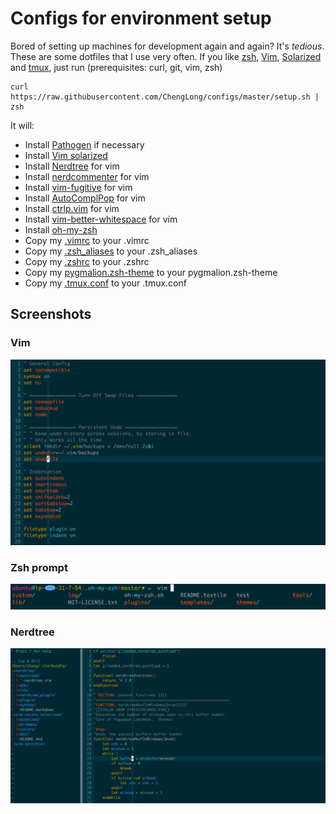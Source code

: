 # Configs for environment setup

Bored of setting up machines for development again and again? It's *tedious*.
These are some dotfiles that I use very often. If you like [zsh](http://www.zsh.org/), [Vim](http://www.vim.org/), [Solarized](http://ethanschoonover.com/solarized) and [tmux](http://tmux.sourceforge.net/), just run
(prerequisites: curl, git, vim, zsh)

    curl https://raw.githubusercontent.com/ChengLong/configs/master/setup.sh | zsh

It will:

* Install [Pathogen](https://github.com/tpope/vim-pathogen) if necessary
* Install [Vim solarized](https://github.com/altercation/vim-colors-solarized)
* Install [Nerdtree](https://github.com/scrooloose/nerdtree) for vim
* Install [nerdcommenter](https://github.com/scrooloose/nerdcommenter) for vim
* Install [vim-fugitive](https://github.com/tpope/vim-fugitive) for vim
* Install [AutoComplPop](https://github.com/vim-scripts/AutoComplPop) for vim
* Install [ctrlp.vim](https://github.com/kien/ctrlp.vim) for vim
* Install [vim-better-whitespace](https://github.com/ntpeters/vim-better-whitespace) for vim
* Install [oh-my-zsh](https://github.com/robbyrussell/oh-my-zsh)
* Copy my [.vimrc](https://raw.github.com/ChengLong/configs/master/.vimrc) to your .vimrc
* Copy my [.zsh_aliases](https://raw.github.com/ChengLong/configs/master/.zsh_aliases) to your .zsh_aliases
* Copy my [.zshrc](https://raw.github.com/ChengLong/configs/master/.zshrc) to your .zshrc
* Copy my [pygmalion.zsh-theme](https://raw.github.com/ChengLong/configs/master/pygmalion.zsh-theme) to your pygmalion.zsh-theme
* Copy my [.tmux.conf](https://raw.github.com/ChengLong/configs/master/.tmux.conf) to your .tmux.conf

## Screenshots

### Vim
![vim](/images/vim.png)

### Zsh prompt
![zsh](/images/zsh.png)

### Nerdtree
![nerdtree](/images/nerdtree.png)
